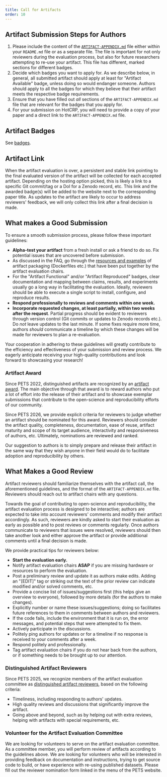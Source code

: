 ```yaml
---
title: Call for Artifacts
order: 10
---
```


## Artifact Submission Steps for Authors

1. Please include the content of the
   [`ARTIFACT-APPENDIX.md`](/pets2026/ARTIFACT-APPENDIX.md) file either within
   your `README.md` file or as a separate file. The file is important for not
   only reviewers during the evaluation process, but also for future researchers
   attempting to re-use your artifact. This file has different, marked sections
   for different badges.
2. Decide which badges you want to apply for. As we describe below, in general,
   all submitted artifact should apply at least for "Artifact Available" badge,
   unless doing so would endanger someone. Authors should apply to all the
   badges for which they believe that their artifact meets the respective badge
   requirements.
3. Ensure that you have filled out _all_ sections of the `ARTIFACT-APPENDIX.md`
   file that are relevant for the badges that you apply for.
4. For your submission on HotCRP, you will need to provide a copy of your paper
   and a direct link to the `ARTIFACT-APPENDIX.md` file.

## Artifact Badges

See [badges](/pets2026/badges).

## Artifact Link

When the artifact evaluation is over, a persistent and stable link pointing to
the final evaluated version of the artifact will be collected for each accepted
artifact. Depending on the hosting option picked, this is likely a link to a
specific Git commit/tag or a DoI for a Zenodo record, etc. This link and the
awarded badge(s) will be added to the website next to the corresponding paper
title. As updates to the artifact are likely to occur to address reviewers'
feedback, we will only collect this link after a final decision is made.


## What makes a Good Submission

To ensure a smooth submission process, please follow these important guidelines:

- **Alpha-test your artifact** from a fresh install or ask a friend to do so.
  Fix potential issues that are uncovered before submission.
- As discussed in the FAQ, go through the
  [resources and examples](https://github.com/PoPETS-AEC/examples-and-other-resources)
  of artifact packaging (Dockerfiles etc.) that have been put together by the
  artifact evaluation chairs.
- For the "Artifact Functional" and/or "Artifact Reproduced" badges, clear
  documentation and mapping between claims, results, and experiments usually go
  a long way in facilitating the evaluation. Ideally, reviewers should be able
  to execute a single script to install, configure, and reproduce results.
- **Respond professionally to reviews and comments within one week.**
- **Incorporate requested changes, at least partially, within two weeks after
  the request**. Partial progress should be evident to reviewers through version
  control (Git commits or updates to Zenodo records etc.). Do _not_ leave
  updates to the last minute. If some fixes require more time, authors _should_
  communicate a timeline by which these changes will be made for reviewers to
  plan a re-evaluation.

Your cooperation in adhering to these guidelines will greatly contribute to the
efficiency and effectiveness of your submission and review process. We eagerly
anticipate receiving your high-quality contributions and look forward to
showcasing your research!

### Artifact Award

Since PETS 2022, distinguished artifacts are recognized by an
[artifact award](https://petsymposium.org/artifact-award.php). The main
objective through that award is to reward authors who put a lot of effort into
the release of their artifact and to showcase exemplar submissions that
contribute to the open-science and reproducibility efforts of our community.

Since PETS 2026, we provide explicit criteria for reviewers to judge whether an
artifact should be nominated for this award. Reviewers should consider the
artifact quality, completeness, documentation, ease of reuse, artifact maturity
and scope of its target audience, interactivity and responsiveness of authors,
etc. Ultimately, nominations are reviewed and ranked.

Our suggestion to authors is to simply prepare and release their artifact in the
same way that they wish anyone in their field would do to facilitate adoption
and reproducibility by others.

## What Makes a Good Review

Artifact reviewers should familiarize themselves with the artifact call, the
aforementioned guidelines, and the format of the `ARTIFACT-APPENDIX.md` file.
Reviewers should reach out to artifact chairs with any questions.

Towards the goal of contributing to open-science and reproducibility, the
artifact evaluation process is designed to be interactive; authors are expected
to take into account reviewers' comments and modify their artifact accordingly.
As such, reviewers are kindly asked to start their evaluation as early as
possible and to post reviews or comments regularly. Once authors communicate to
reviewers that issues were resolved, reviewers should then take another look and
either approve the artifact or provide additional comments until a final
decision is made.

We provide practical tips for reviewers below:

- **Start the evaluation early.**
- Notify artifact evaluation chairs **ASAP** if you are missing hardware or
  resources to perform the evaluation.
- Post a preliminary review and update it as authors make edits. Adding an
  "[EDIT]" tag or striking out the text of the prior review can indicate
  modified and/or solved comments, etc.
- Provide a concise list of issues/suggestions first (this helps give an
  overview to everyone), followed by more details (for the authors to make
  changes).
- Explicitly number or name these issues/suggestions; doing so facilitates
  future references to them in comments between authors and reviewers.
- If the code fails, include the environment that it is run on, the error
  messages, and potential steps that were attempted to fix them.
- Actively participate in the discussions.
- Politely ping authors for updates or for a timeline if no response is received
  to your comments after a week.
- Respond politely and professionally.
- Tag artifact evaluation chairs if you do not hear back from the authors, or if
  something needs to be brought up to our attention.

### Distinguished Artifact Reviewers

Since PETS 2025, we recognize members of the artifact evaluation committee as
[distinguished artifact
reviewers](https://petsymposium.org/reviewer-awards.php), based on the following
criteria:

- Timeliness, including responding to authors' updates.
- High quality reviews and discussions that significantly improve the artifact.
- Going above and beyond, such as by helping out with extra reviews, helping
  with artifacts with special requirements, etc.

### Volunteer for the Artifact Evaluation Committee

We are looking for volunteers to serve on the artifact evaluation committee. As
a committee member, you will perform review of artifacts according to the
guidelines above. We are looking for volunteers who will be interested in
providing feedback on documentation and instructions, trying to get source code
to build, or have experience with re-using published datasets. Please fill out
the reviewer nomination form linked in the menu of the PETS website.


